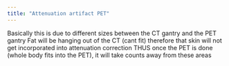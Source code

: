 ```yaml
---
title: "Attenuation artifact PET"
---
```

Basically this is due to different sizes between the CT gantry and the PET gantry
Fat will be hanging out of the CT (cant fit) therefore that skin will not get incorporated into attenuation correction
THUS once the PET is done (whole body fits into the PET), it will take counts away from these areas

